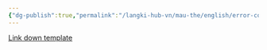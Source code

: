 ```yaml
---
{"dg-publish":true,"permalink":"/langki-hub-vn/mau-the/english/error-correction/"}
---
```


[Link down template](https://drive.google.com/file/d/1kkPsK82AYCyyFe7SedLzJ1lQVveoCrbd/view?usp=sharing)
